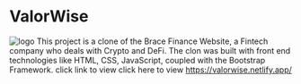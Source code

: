 # ValorWise
![logo](https://github.com/olatomide-web/ValorWise/assets/66329535/8cc72d84-6014-4656-b420-bea8f23159d3)
This project is a clone of the Brace Finance Website, a Fintech company who deals with Crypto and DeFi. The clon was built with front end technologies like HTML, CSS, JavaScript, coupled with the Bootstrap Framework. click link to view
click here to view https://valorwise.netlify.app/

